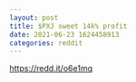 ```yaml
--- 
layout: post 
title: $PXJ sweet 14k% profit 
date: 2021-06-23 1624458913 
categories: reddit 
--- 
```

https://redd.it/o6e1mq
